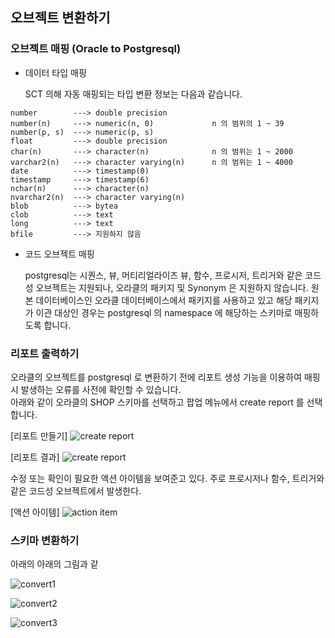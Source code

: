 ## 오브젝트 변환하기 ##

### 오브젝트 매핑 (Oracle to Postgresql) ###

* 데이터 타입 매핑 

  SCT 의해 자동 매핑되는 타입 변환 정보는 다음과 같습니다. 
```
number        ---> double precision
number(n)     ---> numeric(n, 0)             n 의 범위의 1 ~ 39
number(p, s)  ---> numeric(p, s)
float         ---> double precision
char(n)       ---> character(n)              n 의 범위는 1 ~ 2000
varchar2(n)   ---> character varying(n)      n 의 범위는 1 ~ 4000
date          ---> timestamp(0)
timestamp     ---> timestamp(6)
nchar(n)      ---> character(n)
nvarchar2(n)  ---> character varying(n)
blob          ---> bytea
clob          ---> text
long          ---> text
bfile         ---> 지원하지 않음
```

* 코드 오브젝트 매핑

  postgresql는 시퀀스, 뷰, 머티리얼라이즈 뷰, 함수, 프로시저, 트리거와 같은 코드성 오브젝트는 지원되나, 오라클의 패키지 및 Synonym 은 지원하지 않습니다.
  원본 데이터베이스인 오라클 데이터베이스에서 패키지를 사용하고 있고 해당 패키지가 이관 대상인 경우는 postgresql 의 namespace 에 해당하는 스키마로 매핑하도록 합니다.  


### 리포트 출력하기 ###

오라클의 오브젝트를 postgresql 로 변환하기 전에 리포트 생성 기능을 이용하여 매핑시 발생하는 오류를 사전에 확인할 수 있습니다.    
아래와 같이 오라클의 SHOP 스키마를 선택하고 팝업 메뉴에서 create report 를 선택합니다.  

[리포트 만들기]
![create report](https://github.com/gnosia93/postgres-terraform/blob/main/sct/images/sct-create-report.png)

[리포트 결과]
![create report](https://github.com/gnosia93/postgres-terraform/blob/main/sct/images/sct-report.png)

수정 또는 확인이 필요한 액션 아이템을 보여준고 있다. 주로 프로시저나 함수, 트리거와 같은 코드성 오브젝트에서 발생한다. 

[액션 아이템]
![action item](https://github.com/gnosia93/postgres-terraform/blob/main/sct/images/sct-action-item.png)


### 스키마 변환하기 ###

아래의 
아래의 그림과 
같


![convert1](https://github.com/gnosia93/postgres-terraform/blob/main/sct/images/sct-convert-schema1.png)

![convert2](https://github.com/gnosia93/postgres-terraform/blob/main/sct/images/sct-convert-schema2.png)

![convert3](https://github.com/gnosia93/postgres-terraform/blob/main/sct/images/sct-convert-schema3.png)

